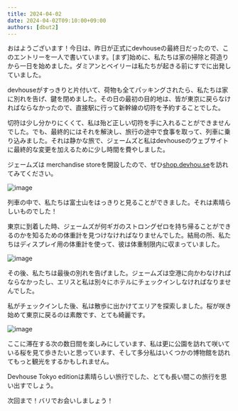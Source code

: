 ```yaml
---
title: 2024-04-02
date: 2024-04-02T09:10:00+09:00
authors: [dbut2]
---
```

おはようございます！今日は、昨日が正式にdevhouseの最終日だったので、このエントリーを一人で書いています。[まず]始めに、私たちは家の掃除と荷造りから一日を始めました。ダミアンとベイリーは私たちが起きる前にすでに出発していました。

devhouseがすっきりと片付いて、荷物も全てパッキングされたら、私たちは家に別れを告げ、鍵を閉めました。その日の最初の目的地は、皆が東京に戻らなければならなかったので、直接駅に行って新幹線の切符を予約することでした。

切符は少し分かりにくくて、私は殆ど正しい切符を手に入れることができませんでした。でも、最終的にはそれを解決し、旅行の途中で食事を取って、列車に乗り込みました。それは静かな旅で、ジェームズと私はdevhouseのウェブサイトに最終的な変更を加えるために少し時間を費やしました。

ジェームズは merchandise storeを開設したので、ぜひ[shop.devhou.se](https://shop.devhou.se)を訪れてみてください。

![image](https://github.com/devhou-se/www-jp/assets/61171623/70356b86-83e2-42a6-9f97-ce028c743950)

列車の中で、私たちは富士山をはっきりと見ることができました。それは素晴らしいものでした！

東京に到着した時、ジェームズが何ギガのストロングゼロを持ち帰ることができるのかを知るための体重計を見つけなければなりませんでした。結局の所、私たちはディスプレイ用の体重計を使って、彼は体重制限内に収まっていました。

![image](https://github.com/devhou-se/www-jp/assets/61171623/db7eec2c-8b2b-410c-b202-01f2b30e426e)

その後、私たちは最後の別れを告げました。ジェームズは空港に向かわなければならなかったし、エリスと私は別々にホテルにチェックインしなければなりませんでした。

私がチェックインした後、私は散歩に出かけてエリアを探索しました。桜が咲き始めて東京に戻るのは素敵です、とても綺麗です。

![image](https://github.com/devhou-se/www-jp/assets/61171623/bee724c7-4b4a-45fc-a2d0-c6445ccb6af6)

ここに滞在する次の数日間を楽しみにしています、私は更に公園を訪れて咲いている桜を見て歩きたいと思っています、そして多分私はいくつかの博物館を訪れてもっと観光をするかもしれません。

Devhouse Tokyo editionは素晴らしい旅行でした、とても長い間この旅行を思い出すでしょう。

次回まで！バリでお会いしましょう！